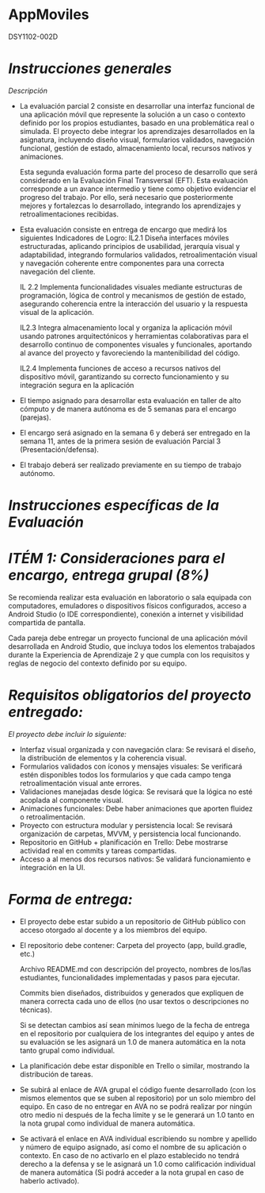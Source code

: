 # AppMoviles
DSY1102-002D

# *Instrucciones generales*

*Descripción*

- La evaluación parcial 2 consiste en desarrollar una interfaz funcional de una aplicación móvil que represente la solución a un caso o contexto
definido por los propios estudiantes, basado en una problemática real o simulada. El proyecto debe integrar los aprendizajes desarrollados
en la asignatura, incluyendo diseño visual, formularios validados, navegación funcional, gestión de estado, almacenamiento local, recursos
nativos y animaciones.

  Esta segunda evaluación forma parte del proceso de desarrollo que será considerado en la Evaluación Final Transversal (EFT). Esta
  evaluación corresponde a un avance intermedio y tiene como objetivo evidenciar el progreso del trabajo. Por ello, será necesario que
  posteriormente mejores y fortalezcas lo desarrollado, integrando los aprendizajes y retroalimentaciones recibidas.

- Esta evaluación consiste en entrega de encargo que medirá los siguientes Indicadores de Logro:
    IL2.1 Diseña interfaces móviles estructuradas, aplicando principios de usabilidad, jerarquía visual y adaptabilidad, integrando
    formularios validados, retroalimentación visual y navegación coherente entre componentes para una correcta navegación del cliente.

    IL 2.2 Implementa funcionalidades visuales mediante estructuras de programación, lógica de control y mecanismos de gestión de
    estado, asegurando coherencia entre la interacción del usuario y la respuesta visual de la aplicación.

    IL2.3 Integra almacenamiento local y organiza la aplicación móvil usando patrones arquitectónicos y herramientas colaborativas para
    el desarrollo continuo de componentes visuales y funcionales, aportando al avance del proyecto y favoreciendo la mantenibilidad del
    código.

    IL2.4 Implementa funciones de acceso a recursos nativos del dispositivo móvil, garantizando su correcto funcionamiento y su
    integración segura en la aplicación
- El tiempo asignado para desarrollar esta evaluación en taller de alto cómputo y de manera autónoma es de 5 semanas para el encargo
(parejas).
- El encargo será asignado en la semana 6 y deberá ser entregado en la semana 11, antes de la primera sesión de evaluación Parcial 3
(Presentación/defensa).
- El trabajo deberá ser realizado previamente en su tiempo de trabajo autónomo.


# *Instrucciones específicas de la Evaluación*
# *ITÉM 1: Consideraciones para el encargo, entrega grupal (8%)*

Se recomienda realizar esta evaluación en laboratorio o sala equipada con computadores, emuladores o dispositivos físicos configurados, acceso
a Android Studio (o IDE correspondiente), conexión a internet y visibilidad compartida de pantalla.

Cada pareja debe entregar un proyecto funcional de una aplicación móvil desarrollada en Android Studio, que incluya todos los elementos
trabajados durante la Experiencia de Aprendizaje 2 y que cumpla con los requisitos y reglas de negocio del contexto definido por su equipo.

# *Requisitos obligatorios del proyecto entregado:*
*El proyecto debe incluir lo siguiente:*

- Interfaz visual organizada y con navegación clara: Se revisará el diseño, la distribución de elementos y la coherencia visual.
- Formularios validados con íconos y mensajes visuales: Se verificará estén disponibles todos los formularios y que cada campo tenga
retroalimentación visual ante errores.
- Validaciones manejadas desde lógica: Se revisará que la lógica no esté acoplada al componente visual.
- Animaciones funcionales: Debe haber animaciones que aporten fluidez o retroalimentación.
- Proyecto con estructura modular y persistencia local: Se revisará organización de carpetas, MVVM, y persistencia local funcionando.
- Repositorio en GitHub + planificación en Trello: Debe mostrarse actividad real en commits y tareas compartidas.
- Acceso a al menos dos recursos nativos: Se validará funcionamiento e integración en la UI.
  
# *Forma de entrega:*
- El proyecto debe estar subido a un repositorio de GitHub público con acceso otorgado al docente y a los miembros del equipo.
- El repositorio debe contener:
    Carpeta del proyecto (app, build.gradle, etc.)

   Archivo README.md con descripción del proyecto, nombres de los/las estudiantes, funcionalidades implementadas y pasos para
   ejecutar.

   Commits bien diseñados, distribuidos y generados que expliquen de manera correcta cada uno de ellos (no usar textos o
   descripciones no técnicas).

   Si se detectan cambios así sean mínimos luego de la fecha de entrega en el repositorio por cualquiera de los integrantes del equipo
   y antes de su evaluación se les asignará un 1.0 de manera automática en la nota tanto grupal como individual.

- La planificación debe estar disponible en Trello o similar, mostrando la distribución de tareas.
-  Se subirá al enlace de AVA grupal el código fuente desarrollado (con los mismos elementos que se suben al repositorio) por un solo
miembro del equipo. En caso de no entregar en AVA no se podrá realizar por ningún otro medio ni después de la fecha límite y se le
generará un 1.0 tanto en la nota grupal como individual de manera automática.
- Se activará el enlace en AVA individual escribiendo su nombre y apellido y número de equipo asignado, así como el nombre de su
aplicación o contexto. En caso de no activarlo en el plazo establecido no tendrá derecho a la defensa y se le asignará un 1.0 como
calificación individual de manera automática (Si podrá acceder a la nota grupal en caso de haberlo activado).
